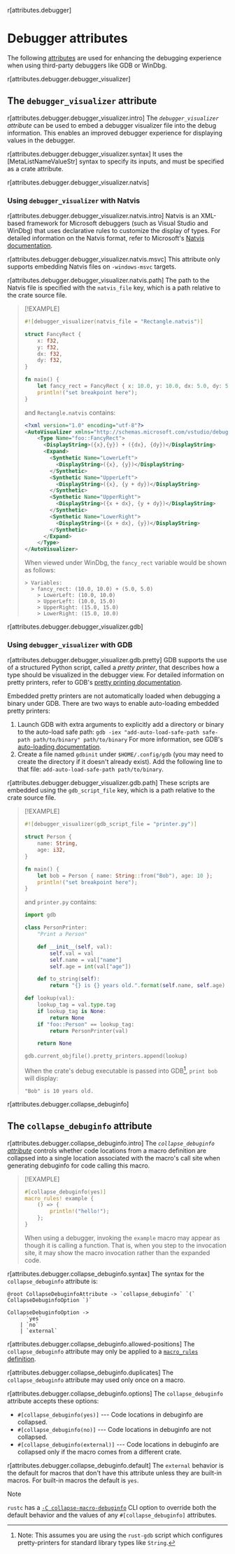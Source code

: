 r[attributes.debugger]
# Debugger attributes

The following [attributes] are used for enhancing the debugging experience when using third-party debuggers like GDB or WinDbg.

r[attributes.debugger.debugger_visualizer]
## The `debugger_visualizer` attribute

r[attributes.debugger.debugger_visualizer.intro]
The *`debugger_visualizer` attribute* can be used to embed a debugger visualizer file into the debug information.
This enables an improved debugger experience for displaying values in the debugger.

r[attributes.debugger.debugger_visualizer.syntax]
It uses the [MetaListNameValueStr] syntax to specify its inputs, and must be specified as a crate attribute.

r[attributes.debugger.debugger_visualizer.natvis]
### Using `debugger_visualizer` with Natvis

r[attributes.debugger.debugger_visualizer.natvis.intro]
Natvis is an XML-based framework for Microsoft debuggers (such as Visual Studio and WinDbg) that uses declarative rules to customize the display of types.
For detailed information on the Natvis format, refer to Microsoft's [Natvis documentation].

r[attributes.debugger.debugger_visualizer.natvis.msvc]
This attribute only supports embedding Natvis files on `-windows-msvc` targets.

r[attributes.debugger.debugger_visualizer.natvis.path]
The path to the Natvis file is specified with the `natvis_file` key, which is a path relative to the crate source file.

> [!EXAMPLE]
> <!-- ignore: requires external files, and msvc -->
> ```rust ignore
> #![debugger_visualizer(natvis_file = "Rectangle.natvis")]
>
> struct FancyRect {
>     x: f32,
>     y: f32,
>     dx: f32,
>     dy: f32,
> }
>
> fn main() {
>     let fancy_rect = FancyRect { x: 10.0, y: 10.0, dx: 5.0, dy: 5.0 };
>     println!("set breakpoint here");
> }
> ```
>
> and `Rectangle.natvis` contains:
>
> ```xml
> <?xml version="1.0" encoding="utf-8"?>
> <AutoVisualizer xmlns="http://schemas.microsoft.com/vstudio/debugger/natvis/2010">
>     <Type Name="foo::FancyRect">
>       <DisplayString>({x},{y}) + ({dx}, {dy})</DisplayString>
>       <Expand>
>         <Synthetic Name="LowerLeft">
>           <DisplayString>({x}, {y})</DisplayString>
>         </Synthetic>
>         <Synthetic Name="UpperLeft">
>           <DisplayString>({x}, {y + dy})</DisplayString>
>         </Synthetic>
>         <Synthetic Name="UpperRight">
>           <DisplayString>({x + dx}, {y + dy})</DisplayString>
>         </Synthetic>
>         <Synthetic Name="LowerRight">
>           <DisplayString>({x + dx}, {y})</DisplayString>
>         </Synthetic>
>       </Expand>
>     </Type>
> </AutoVisualizer>
> ```
>
> When viewed under WinDbg, the `fancy_rect` variable would be shown as follows:
>
> ```text
> > Variables:
>   > fancy_rect: (10.0, 10.0) + (5.0, 5.0)
>     > LowerLeft: (10.0, 10.0)
>     > UpperLeft: (10.0, 15.0)
>     > UpperRight: (15.0, 15.0)
>     > LowerRight: (15.0, 10.0)
> ```

r[attributes.debugger.debugger_visualizer.gdb]
### Using `debugger_visualizer` with GDB

r[attributes.debugger.debugger_visualizer.gdb.pretty]
GDB supports the use of a structured Python script, called a *pretty printer*, that describes how a type should be visualized in the debugger view.
For detailed information on pretty printers, refer to GDB's [pretty printing documentation].

Embedded pretty printers are not automatically loaded when debugging a binary under GDB.
There are two ways to enable auto-loading embedded pretty printers:
1. Launch GDB with extra arguments to explicitly add a directory or binary to the auto-load safe path: `gdb -iex "add-auto-load-safe-path safe-path path/to/binary" path/to/binary`
 For more information, see GDB's [auto-loading documentation].
1. Create a file named `gdbinit` under `$HOME/.config/gdb` (you may need to create the directory if it doesn't already exist). Add the following line to that file: `add-auto-load-safe-path path/to/binary`.

r[attributes.debugger.debugger_visualizer.gdb.path]
These scripts are embedded using the `gdb_script_file` key, which is a path relative to the crate source file.

> [!EXAMPLE]
> <!-- ignore: requires external files -->
> ```rust ignore
> #![debugger_visualizer(gdb_script_file = "printer.py")]
>
> struct Person {
>     name: String,
>     age: i32,
> }
>
> fn main() {
>     let bob = Person { name: String::from("Bob"), age: 10 };
>     println!("set breakpoint here");
> }
> ```
>
> and `printer.py` contains:
>
> ```python
> import gdb
>
> class PersonPrinter:
>     "Print a Person"
>
>     def __init__(self, val):
>         self.val = val
>         self.name = val["name"]
>         self.age = int(val["age"])
>
>     def to_string(self):
>         return "{} is {} years old.".format(self.name, self.age)
>
> def lookup(val):
>     lookup_tag = val.type.tag
>     if lookup_tag is None:
>         return None
>     if "foo::Person" == lookup_tag:
>         return PersonPrinter(val)
>
>     return None
>
> gdb.current_objfile().pretty_printers.append(lookup)
> ```
>
> When the crate's debug executable is passed into GDB[^rust-gdb], `print bob` will display:
>
> ```text
> "Bob" is 10 years old.
> ```
>
> [^rust-gdb]: Note: This assumes you are using the `rust-gdb` script which configures pretty-printers for standard library types like `String`.

[auto-loading documentation]: https://sourceware.org/gdb/onlinedocs/gdb/Auto_002dloading-safe-path.html
[attributes]: ../attributes.md
[Natvis documentation]: https://docs.microsoft.com/en-us/visualstudio/debugger/create-custom-views-of-native-objects
[pretty printing documentation]: https://sourceware.org/gdb/onlinedocs/gdb/Pretty-Printing.html

<!-- template:attributes -->
r[attributes.debugger.collapse_debuginfo]
## The `collapse_debuginfo` attribute

r[attributes.debugger.collapse_debuginfo.intro]
The *`collapse_debuginfo` [attribute]* controls whether code locations from a macro definition are collapsed into a single location associated with the macro's call site when generating debuginfo for code calling this macro.

> [!EXAMPLE]
> ```rust
> #[collapse_debuginfo(yes)]
> macro_rules! example {
>     () => {
>         println!("hello!");
>     };
> }
> ```
>
> When using a debugger, invoking the `example` macro may appear as though it is calling a function. That is, when you step to the invocation site, it may show the macro invocation rather than the expanded code.

<!-- TODO: I think it would be nice to extend this to explain a little more about why this is useful, and the kinds of scenarios where you would want one vs the other. See https://github.com/rust-lang/rfcs/pull/2117 for some guidance. -->

r[attributes.debugger.collapse_debuginfo.syntax]
The syntax for the `collapse_debuginfo` attribute is:

```grammar,attributes
@root CollapseDebuginfoAttribute -> `collapse_debuginfo` `(` CollapseDebuginfoOption `)`

CollapseDebuginfoOption ->
      `yes`
    | `no`
    | `external`
```

r[attributes.debugger.collapse_debuginfo.allowed-positions]
The `collapse_debuginfo` attribute may only be applied to a [`macro_rules` definition].

r[attributes.debugger.collapse_debuginfo.duplicates]
The `collapse_debuginfo` attribute may used only once on a macro.

r[attributes.debugger.collapse_debuginfo.options]
The `collapse_debuginfo` attribute accepts these options:

- `#[collapse_debuginfo(yes)]` --- Code locations in debuginfo are collapsed.
- `#[collapse_debuginfo(no)]` --- Code locations in debuginfo are not collapsed.
- `#[collapse_debuginfo(external)]` --- Code locations in debuginfo are collapsed only if the macro comes from a different crate.

r[attributes.debugger.collapse_debuginfo.default]
The `external` behavior is the default for macros that don't have this attribute unless they are built-in macros. For built-in macros the default is `yes`.

> [!NOTE]
> `rustc` has a [`-C collapse-macro-debuginfo`] CLI option to override both the default behavior and the values of any `#[collapse_debuginfo]` attributes.

[`-C collapse-macro-debuginfo`]: ../../rustc/codegen-options/index.html#collapse-macro-debuginfo
[`macro_rules` definition]: ../macros-by-example.md
[attribute]: ../attributes.md

